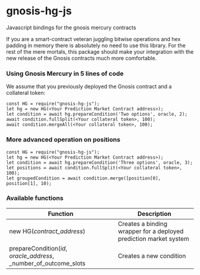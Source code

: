 # gnosis-hg-js
Javascript bindings for the gnosis mercury contracts

If you are a smart-contract veteran juggling bitwise operations and hex padding in memory there is absolutely no need
to use this library. For the rest of the mere mortals, this package should make your integration with the new release
of the Gnosis contracts much more comfortable.

### Using Gnosis Mercury in 5 lines of code

We assume that you previously deployed the Gnosis contract and a collateral token:

    const HG = require("gnosis-hg-js");
    let hg = new HG(<Your Prediction Market Contract address>);
    let condition = await hg.prepareCondition('Two options', oracle, 2);
    await condition.fullSplit(<Your collateral token>, 100);
    await condition.mergeAll(<Your collateral token>, 100);

### More advanced operation on positions
    const HG = require("gnosis-hg-js");
    let hg = new HG(<Your Prediction Market Contract address>);
    let condition = await hg.prepareCondition('Three options', oracle, 3);
    let positions = await condition.fullSplit(<Your collateral token>, 100);
    let groupedCondition = await condition.merge([position[0], position[1], 10);

### Available functions

| Function | Description |
| --- | --- |
| new HG(_contract_address_) | Creates a binding wrapper for a deployed prediction market system |
| prepareCondition(_id_, _oracle_address_, _number_of_outcome_slots | Creates a new condition |
